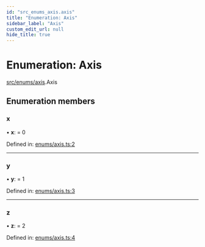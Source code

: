 ```yaml
---
id: "src_enums_axis.axis"
title: "Enumeration: Axis"
sidebar_label: "Axis"
custom_edit_url: null
hide_title: true
---
```


# Enumeration: Axis

[src/enums/axis](../modules/src_enums_axis.md).Axis

## Enumeration members

### x

• **x**: = 0

Defined in: [enums/axis.ts:2](https://github.com/xr3ngine/xr3ngine/blob/673ad6a5f/packages/common/src/enums/axis.ts#L2)

___

### y

• **y**: = 1

Defined in: [enums/axis.ts:3](https://github.com/xr3ngine/xr3ngine/blob/673ad6a5f/packages/common/src/enums/axis.ts#L3)

___

### z

• **z**: = 2

Defined in: [enums/axis.ts:4](https://github.com/xr3ngine/xr3ngine/blob/673ad6a5f/packages/common/src/enums/axis.ts#L4)
